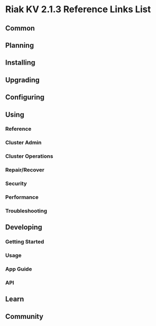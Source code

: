 
# Riak KV 2.1.3 Reference Links List


## Common

[downloads]: /riak/kv/2.0.0/downloads/
[install index]: /riak/kv/2.0.0/setup/installing
[upgrade index]: /riak/kv/2.0.0/upgrading
[plan index]: /riak/kv/2.0.0/planning
[config index]: /riak/2.1.3/using/configuring/
[config reference]: /riak/kv/2.0.0/configuring/reference/
[manage index]: /riak/kv/2.0.0/using/managing
[performance index]: /riak/kv/2.0.0/using/performance
[glossary vnode]: /riak/kv/2.0.0/learn/glossary/#vnode
[contact basho]: http://basho.com/contact/


## Planning

[plan index]: /riak/kv/2.0.0/setup/planning
[plan start]: /riak/kv/2.0.0/setup/planning/start
[plan backend]: /riak/kv/2.0.0/setup/planning/backend
[plan backend bitcask]: /riak/kv/2.0.0/setup/planning/backend/bitcask
[plan backend leveldb]: /riak/kv/2.0.0/setup/planning/backend/leveldb
[plan backend memory]: /riak/kv/2.0.0/setup/planning/backend/memory
[plan backend multi]: /riak/kv/2.0.0/setup/planning/backend/multi
[plan cluster capacity]: /riak/kv/2.0.0/setup/planning/cluster-capacity
[plan bitcask capacity]: /riak/kv/2.0.0/setup/planning/bitcask-capacity-calc
[plan best practices]: /riak/kv/2.0.0/setup/planning/best-practices
[plan future]: /riak/kv/2.0.0/setup/planning/future


## Installing

[install index]: /riak/kv/2.0.0/setup/installing
[install aws]: /riak/kv/2.0.0/setup/installing/amazon-web-services
[install debian & ubuntu]: /riak/kv/2.0.0/setup/installing/debian-ubuntu
[install freebsd]: /riak/kv/2.0.0/setup/installing/freebsd
[install mac osx]: /riak/kv/2.0.0/setup/installing/mac-osx
[install rhel & centos]: /riak/kv/2.0.0/setup/installing/rhel-centos
[install smartos]: /riak/kv/2.0.0/setup/installing/smartos
[install solaris]: /riak/kv/2.0.0/setup/installing/solaris
[install suse]: /riak/kv/2.0.0/setup/installing/suse
[install windows azure]: /riak/kv/2.0.0/setup/installing/windows-azure

[install source index]: /riak/kv/2.0.0/setup/installing/source
[install source erlang]: /riak/kv/2.0.0/setup/installing/source/erlang
[install source jvm]: /riak/kv/2.0.0/setup/installing/source/jvm

[install verify]: /riak/kv/2.0.0/setup/installing/verify


## Upgrading

[upgrade index]: /riak/kv/2.0.0/setup/upgrading
[upgrade checklist]: /riak/kv/2.0.0/setup/upgrading/checklist
[upgrade version]: /riak/kv/2.0.0/setup/upgrading/version
[upgrade cluster]: /riak/kv/2.0.0/setup/upgrading/cluster
[upgrade mdc]: /riak/kv/2.0.0/setup/upgrading/multi-datacenter
[upgrade downgrade]: /riak/kv/2.0.0/setup/upgrading/downgrade


## Configuring

[config index]: /riak/kv/2.0.0/configuring
[config basic]: /riak/kv/2.0.0/configuring/basic
[config backend]: /riak/kv/2.0.0/configuring/backend
[config manage]: /riak/kv/2.0.0/configuring/managing
[config reference]: /riak/kv/2.0.0/configuring/reference/
[config strong consistency]: /riak/kv/2.0.0/configuring/strong-consistency
[config load balance]: /riak/kv/2.0.0/configuring/load-balancing-proxy
[config mapreduce]: /riak/kv/2.0.0/configuring/map-reduce
[config search]: /riak/kv/2.0.0/configuring/search/

[config v3 mdc]: /riak/kv/2.0.0/configuring/v3-multi-datacenter
[config v3 nat]: /riak/kv/2.0.0/configuring/v3-multi-datacenter/nat
[config v3 quickstart]: /riak/kv/2.0.0/configuring/v3-multi-datacenter/quick-start
[config v3 ssl]: /riak/kv/2.0.0/configuring/v3-multi-datacenter/ssl

[config v2 mdc]: /riak/kv/2.0.0/configuring/v2-multi-datacenter
[config v2 nat]: /riak/kv/2.0.0/configuring/v2-multi-datacenter/nat
[config v2 quickstart]: /riak/kv/2.0.0/configuring/v2-multi-datacenter/quick-start
[config v2 ssl]: /riak/kv/2.0.0/configuring/v2-multi-datacenter/ssl



## Using

[use index]: /riak/kv/2.0.0/using/
[use admin commands]: /riak/kv/2.0.0/using/cluster-admin-commands
[use running cluster]: /riak/kv/2.0.0/using/running-a-cluster

### Reference

[use ref custom code]: /riak/kv/2.0.0/using/reference/custom-code
[use ref handoff]: /riak/kv/2.0.0/using/reference/handoff
[use ref monitoring]: /riak/kv/2.0.0/using/reference/monitoring
[use ref search]: /riak/kv/2.0.0/using/reference/search
[use ref 2i]: /riak/kv/2.0.0/using/reference/secondary-indexes
[use ref snmp]: /riak/kv/2.0.0/using/reference/snmp
[use ref strong consistency]: /riak/2.1.3/using/reference/strong-consistency
[use ref jmx]: /riak/kv/2.0.0/using/reference/jmx
[use ref obj del]: /riak/kv/2.0.0/using/reference/object-deletion/
[use ref v3 mdc]: /riak/kv/2.0.0/using/reference/v3-multi-datacenter
[use ref v2 mdc]: /riak/kv/2.0.0/using/reference/v2-multi-datacenter

### Cluster Admin

[use admin index]: /riak/kv/2.0.0/using/admin/
[use admin commands]: /riak/kv/2.0.0/using/admin/commands/
[use admin riak cli]: /riak/kv/2.0.0/using/admin/riak-cli/
[use admin riak-admin]: /riak/kv/2.0.0/using/admin/riak-admin/
[use admin riak control]: /riak/kv/2.0.0/using/admin/riak-control/

### Cluster Operations

[cluster ops add remove node]: /riak/kv/2.0.0/using/cluster-operations/adding-removing-nodes
[cluster ops inspect node]: /riak/kv/2.0.0/using/cluster-operations/inspecting-node
[cluster ops change info]: /riak/kv/2.0.0/using/cluster-operations/changing-cluster-info
[cluster ops load balance]: /riak/kv/2.0.0/using/cluster-operations/load-balancing
[cluster ops bucket types]: /riak/kv/2.0.0/using/cluster-operations/bucket-types
[cluster ops handoff]: /riak/kv/2.0.0/using/cluster-operations/handoff
[cluster ops log]: /riak/kv/2.0.0/using/cluster-operations/logging
[cluster ops obj del]: /riak/kv/2.0.0/using/cluster-operations/object-deletion
[cluster ops backup]: /riak/kv/2.0.0/using/cluster-operations/backing-up
[cluster ops mdc]: /riak/kv/2.0.0/using/cluster-operations/multi-datacenter
[cluster ops strong consistency]: /riak/kv/2.0.0/using/cluster-operations/strong-consistency
[cluster ops 2i]: /riak/kv/2.0.0/using/cluster-operations/secondary-indexes
[cluster ops v3 mdc]: /riak/kv/2.0.0/using/cluster-operations/v3-multi-datacenter
[cluster ops v2 mdc]: /riak/kv/2.0.0/using/cluster-operations/v2-multi-datacenter

### Repair/Recover

[repair recover index]: /riak/kv/2.0.0/repair-recovery
[repair recover index]: /riak/kv/2.0.0/repair-recovery/failure-recovery/

### Security

[security index]: /riak/kv/2.0.0/using/security/
[security basics]: /riak/kv/2.0.0/using/security/basics
[security managing]: /riak/kv/2.0.0/using/security/managing-sources/

### Performance

[perf index]: /riak/kv/2.0.0/using/performance/
[perf benchmark]: /riak/kv/2.0.0/using/performance/benchmarking
[perf open files]: /riak/kv/2.0.0/using/performance/open-files-limit/
[perf erlang]: /riak/kv/2.0.0/using/performance/erlang
[perf aws]: /riak/kv/2.0.0/using/performance/amazon-web-services
[perf latency checklist]: /riak/kv/2.0.0/using/performance/latency-reduction-checklist

### Troubleshooting

[troubleshoot http]: /riak/kv/2.0.0/using/troubleshooting/http-204


## Developing

[dev index]: /riak/kv/2.0.0/developing
[dev client libraries]: /riak/kv/2.0.0/developing/client-libraries
[dev data model]: /riak/kv/2.0.0/developing/data-modeling
[dev data types]: /riak/kv/2.0.0/developing/data-types
[dev kv model]: /riak/kv/2.0.0/developing/key-value-modeling

### Getting Started

[getting started]: /riak/kv/2.0.0/developing/getting-started
[getting started java]: /riak/kv/2.0.0/developing/getting-started/java
[getting started ruby]: /riak/kv/2.0.0/developing/getting-started/ruby
[getting started python]: /riak/kv/2.0.0/developing/getting-started/python
[getting started php]: /riak/kv/2.0.0/developing/getting-started/php
[getting started csharp]: /riak/kv/2.0.0/developing/getting-started/csharp
[getting started nodejs]: /riak/kv/2.0.0/developing/getting-started/nodejs
[getting started erlang]: /riak/kv/2.0.0/developing/getting-started/erlang
[getting started golang]: /riak/kv/2.0.0/developing/getting-started/golang

[obj model java]: /riak/kv/2.0.0/developing/getting-started/java/object-modeling
[obj model ruby]: /riak/kv/2.0.0/developing/getting-started/ruby/object-modeling
[obj model python]: /riak/kv/2.0.0/developing/getting-started/python/object-modeling
[obj model csharp]: /riak/kv/2.0.0/developing/getting-started/csharp/object-modeling
[obj model nodejs]: /riak/kv/2.0.0/developing/getting-started/nodejs/object-modeling
[obj model erlang]: /riak/kv/2.0.0/developing/getting-started/erlang/object-modeling
[obj model golang]: /riak/kv/2.0.0/developing/getting-started/golang/object-modeling

### Usage

[usage index]: /riak/kv/2.0.0/developing/usage
[usage bucket types]: /riak/kv/2.0.0/developing/usage/bucket-types
[usage commit hooks]: /riak/kv/2.0.0/developing/usage/commit-hooks
[usage conflict resolution]: /riak/kv/2.0.0/developing/usage/conflict-resolution
[usage content types]: /riak/kv/2.0.0/developing/usage/content-types
[usage create objects]: /riak/kv/2.0.0/developing/usage/create-objects
[usage custom extractors]: /riak/kv/2.0.0/developing/usage/custom-extractors
[usage delete objects]: /riak/kv/2.0.0/developing/usage/deleting-objects
[usage mapreduce]: /riak/kv/2.0.0/developing/usage/mapreduce
[usage search]: /riak/kv/2.0.0/developing/usage/search
[usage search schema]: /riak/kv/2.0.0/developing/usage/search-schemas
[usage search data types]: /riak/kv/2.0.0/developing/usage/searching-data-types
[usage 2i]: /riak/kv/2.0.0/developing/usage/secondary-indexes
[usage update objects]: /riak/kv/2.0.0/developing/usage/updating-objects

### App Guide

[apps mapreduce]: /riak/kv/2.0.0/developing/app-guide/advanced-mapreduce
[apps replication properties]: /riak/kv/2.0.0/developing/app-guide/replication-properties
[apps strong consistency]: /riak/kv/2.0.0/developing/app-guide/strong-consistency

### API

[dev api backend]: /riak/kv/2.0.0/developing/api/backend
[dev api http]: /riak/kv/2.0.0/developing/api/http
[dev api http status]: /riak/kv/2.0.0/developing/api/http/status
[dev api pbc]: /riak/kv/2.0.0/developing/api/protocol-buffers/


## Learn

[learn new nosql]: /riak/kv/learn/new-to-nosql
[learn use cases]: /riak/kv/learn/use-cases
[learn why riak]: /riak/kv/learn/why-riak-kv

[glossary]: /riak/kv/2.0.0/learn/glossary/
[glossary aae]: /riak/kv/2.0.0/learn/glossary/#active-anti-entropy-aae
[glossary read rep]: /riak/kv/2.0.0/learn/glossary/#read-repair
[glossary vnode]: /riak/kv/2.0.0/learn/glossary/#vnode

[concept aae]: /riak/kv/2.0.0/learn/concepts/active-anti-entropy/
[concept buckets]: /riak/kv/2.0.0/learn/concepts/buckets
[concept cap neg]: /riak/kv/2.0.0/learn/concepts/capability-negotiation
[concept causal context]: /riak/kv/2.0.0/learn/concepts/causal-context
[concept clusters]: /riak/kv/2.0.0/learn/concepts/clusters/
[concept crdts]: /riak/kv/2.0.0/learn/concepts/crdts
[concept eventual consistency]: /riak/kv/2.0.0/learn/concepts/eventual-consistency
[concept keys objects]: /riak/kv/2.0.0/learn/concepts/keys-and-objects
[concept replication]: /riak/kv/2.0.0/learn/concepts/replication
[concept strong consistency]: /riak/kv/2.0.0/learn/concepts/strong-consistency
[concept vnodes]: /riak/kv/2.0.0/learn/concepts/vnodes



## Community

[community]: /community
[community projects]: /community/projects
[reporting bugs]: /community/reporting-bugs
[taishi]: /community/taishi

